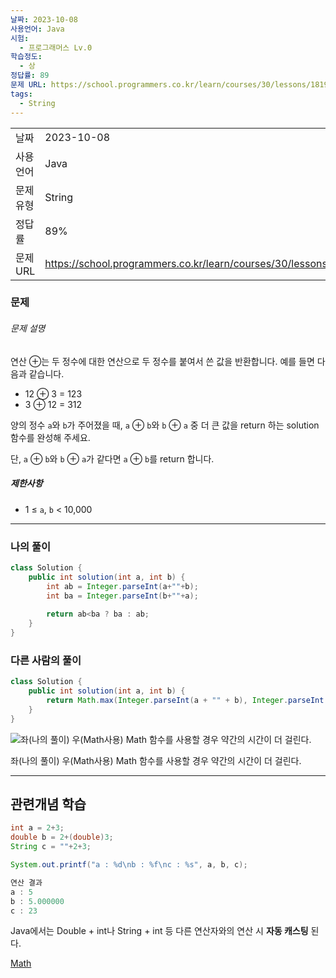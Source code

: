 ```yaml
---
날짜: 2023-10-08
사용언어: Java
시험:
  - 프로그래머스 Lv.0
학습정도:
  - 상
정답률: 89
문제 URL: https://school.programmers.co.kr/learn/courses/30/lessons/181939
tags:
  - String
---
```

|        |                                                                  |
| ------ | ---------------------------------------------------------------- |
| 날짜     | 2023-10-08                                                       |
| 사용 언어  | Java                                                             |
| 문제 유형  | String                                                           |
| 정답률    | 89%                                                              |
| 문제 URL | https://school.programmers.co.kr/learn/courses/30/lessons/181939 |

### 문제

###### 문제 설명

연산 ⊕는 두 정수에 대한 연산으로 두 정수를 붙여서 쓴 값을 반환합니다. 예를 들면 다음과 같습니다.

- 12 ⊕ 3 = 123
- 3 ⊕ 12 = 312

양의 정수 `a`와 `b`가 주어졌을 때, `a` ⊕ `b`와 `b` ⊕ `a` 중 더 큰 값을 return 하는 solution 함수를 완성해 주세요.

단, `a` ⊕ `b`와 `b` ⊕ `a`가 같다면 `a` ⊕ `b`를 return 합니다.

##### 제한사항

- 1 ≤ `a`, `b` < 10,000

---
### 나의 풀이

```java
class Solution {
    public int solution(int a, int b) {
        int ab = Integer.parseInt(a+""+b);
        int ba = Integer.parseInt(b+""+a);
        
        return ab<ba ? ba : ab;
    }
}
```

### 다른 사람의 풀이

```java
class Solution {
    public int solution(int a, int b) {
        return Math.max(Integer.parseInt(a + "" + b), Integer.parseInt(b + "" + a));
    }
}
```

![좌(나의 풀이) 우(Math사용) Math 함수를 사용할 경우 약간의 시간이 더 걸린다.](/assets/CodingTest/더%20크게%20합치기.png)

좌(나의 풀이) 우(Math사용) Math 함수를 사용할 경우 약간의 시간이 더 걸린다.

---
## 관련개념 학습

```java
int a = 2+3;
double b = 2+(double)3;
String c = ""+2+3;

System.out.printf("a : %d\nb : %f\nc : %s", a, b, c);

연산 결과
a : 5
b : 5.000000
c : 23
```

Java에서는 Double + int나 String + int 등 다른 연산자와의 연산 시 **자동 캐스팅** 된다.

[Math](Summary/Math.md)